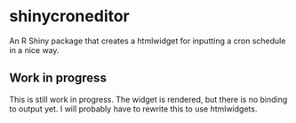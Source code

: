 # shinycroneditor
An R Shiny package that creates a htmlwidget for inputting a cron schedule in a nice way.

## Work in progress
This is still work in progress. The widget is rendered, but there is no binding to output yet. I will probably have to rewrite this to use htmlwidgets.